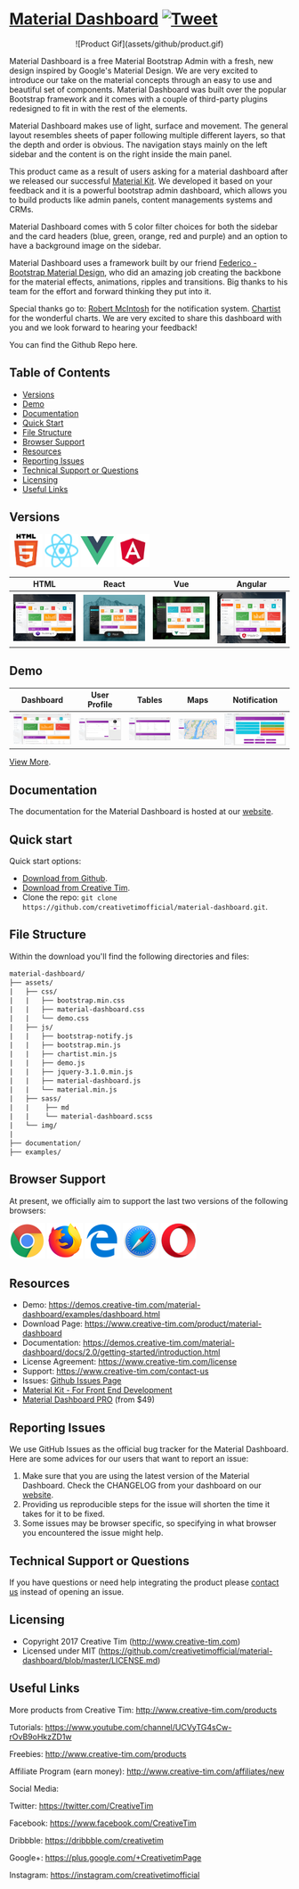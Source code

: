 # [Material Dashboard](http://demos.creative-tim.com/material-dashboard/examples/dashboard.html) [![Tweet](https://img.shields.io/twitter/url/http/shields.io.svg?style=social&logo=twitter)](https://twitter.com/intent/tweet?text=Material%20Dashboard%20by%20Creative%20Tim&url=https%3A%2F%2Fdemos.creative-tim.com%2Fmaterial-dashboard%2Fexamples%2Fdashboard.html&via=CreativeTim)

<center>![Product Gif](assets/github/product.gif)</center>

Material Dashboard is a free Material Bootstrap Admin with a fresh, new design inspired by Google's Material Design. We are very excited to introduce our take on the material concepts through an easy to use and beautiful set of components. Material Dashboard was built over the popular Bootstrap framework and it comes with a couple of third-party plugins redesigned to fit in with the rest of the elements.

Material Dashboard makes use of light, surface and movement. The general layout resembles sheets of paper following multiple different layers, so that the depth and order is obvious. The navigation stays mainly on the left sidebar and the content is on the right inside the main panel.

This product came as a result of users asking for a material dashboard after we released our successful [Material Kit](http://www.creative-tim.com/product/material-kit). We developed it based on your feedback and it is a powerful bootstrap admin dashboard, which allows you to build products like admin panels, content managements systems and CRMs.

Material Dashboard comes with 5 color filter choices for both the sidebar and the card headers (blue, green, orange, red and purple) and an option to have a background image on the sidebar.

Material Dashboard uses a framework built by our friend [Federico - Bootstrap Material Design](http://fezvrasta.github.io/bootstrap-material-design/), who did an amazing job creating the backbone for the material effects, animations, ripples and transitions. Big thanks to his team for the effort and forward thinking they put into it.

Special thanks go to:
[Robert McIntosh](https://github.com/mouse0270/bootstrap-notify) for the notification system.
[Chartist](https://gionkunz.github.io/chartist-js/) for the wonderful charts.
We are very excited to share this dashboard with you and we look forward to hearing your feedback!

You can find the Github Repo here.

## Table of Contents

* [Versions](#versions)
* [Demo](#demo)
* [Documentation](#documentation)
* [Quick Start](#quick-start)
* [File Structure](#file-structure)
* [Browser Support](#browser-support)
* [Resources](#resources)
* [Reporting Issues](#reporting-issues)
* [Technical Support or Questions](#technical-support-or-questions)
* [Licensing](#licensing)
* [Useful Links](#useful-links)


## Versions

[<img src="assets/github/html.png" width="60" height="60" />](https://www.creative-tim.com/product/material-dashboard)
[<img src="assets/github/react.svg" width="60" height="60" />](https://www.creative-tim.com/product/material-dashboard-react)
[<img src="assets/github/vuejs.png" width="60" height="60" />](https://www.creative-tim.com/product/vue-material-dashboard)
[<img src="assets/github/angular.png" width="60" height="60" />](https://www.creative-tim.com/product/material-dashboard-angular2)


| HTML | React | Vue | Angular |
| --- | --- | --- | --- |
| [![Material Dashboard HTML](assets/github/opt_md_thumbnail.jpg)](https://www.creative-tim.com/product/material-dashboard) | [![Material Dashboard React](assets/github/opt_mdr_thumbnail.jpg)](https://www.creative-tim.com/product/material-dashboard-react) | [![Vue Material Dashboard ](assets/github/opt_md_vue_thumbnail.jpg)](https://www.creative-tim.com/product/vue-material-dashboard) | [![Material Dashboard Angular](assets/github/opt_md_angular_thumbnail.jpg)](https://www.creative-tim.com/product/material-dashboard-angular2)

## Demo

| Dashboard | User Profile | Tables | Maps | Notification |
| --- | --- | --- | --- | --- |
| [![Start page](assets/github/dashboard.png)](https://demos.creative-tim.com/material-dashboard/examples/dashboard.html) | [![User profile page](assets/github/user_profile.png)](https://demos.creative-tim.com/material-dashboard/examples/user.html) | [![Tables page ](assets/github/tables.png)](https://demos.creative-tim.com/material-dashboard/examples/table.html) | [![Maps Page](assets/github/maps.png)](https://demos.creative-tim.com/material-dashboard/examples/maps.html) | [![Notification page](assets/github/notification.png)](https://demos.creative-tim.com/material-dashboard/examples/notifications.html)

[View More](https://demos.creative-tim.com/material-dashboard/examples/dashboard.html).

## Documentation
The documentation for the Material Dashboard is hosted at our [website](https://demos.creative-tim.com/material-dashboard/docs/2.0/getting-started/introduction.html).

## Quick start

Quick start options:

- [Download from Github](https://github.com/creativetimofficial/material-dashboard/archive/master.zip).
- [Download from Creative Tim](http://www.creative-tim.com/product/material-dashboard).
- Clone the repo: `git clone https://github.com/creativetimofficial/material-dashboard.git`.


## File Structure

Within the download you'll find the following directories and files:

```
material-dashboard/
├── assets/
|   ├── css/
|   |   ├── bootstrap.min.css
|   |   ├── material-dashboard.css
|   |   └── demo.css
|   ├── js/
|   |   ├── bootstrap-notify.js
|   |   ├── bootstrap.min.js
|   |   ├── chartist.min.js
|   |   ├── demo.js
|   |   ├── jquery-3.1.0.min.js
|   |   ├── material-dashboard.js
|   |   └── material.min.js
|   ├── sass/
|   |    ├── md
|   |    └── material-dashboard.scss
|   └── img/
|
├── documentation/
├── examples/

```

## Browser Support

At present, we officially aim to support the last two versions of the following browsers:

<img src="assets/github/chrome.png" width="64" height="64"> <img src="assets/github/firefox.png" width="64" height="64"> <img src="assets/github/edge.png" width="64" height="64"> <img src="assets/github/safari.png" width="64" height="64"> <img src="assets/github/opera.png" width="64" height="64">


## Resources
- Demo: https://demos.creative-tim.com/material-dashboard/examples/dashboard.html
- Download Page: https://www.creative-tim.com/product/material-dashboard
- Documentation: https://demos.creative-tim.com/material-dashboard/docs/2.0/getting-started/introduction.html
- License Agreement: https://www.creative-tim.com/license
- Support: https://www.creative-tim.com/contact-us
- Issues: [Github Issues Page](https://github.com/creativetimofficial/material-dashboard/issues)
- [Material Kit - For Front End Development](http://www.creative-tim.com/product/material-kit?ref=github-md-free)
- [Material Dashboard PRO](http://www.creative-tim.com/product/material-dashboard-pro?ref=github-md-free) (from $49)

## Reporting Issues
We use GitHub Issues as the official bug tracker for the Material Dashboard. Here are some advices for our users that want to report an issue:

1. Make sure that you are using the latest version of the Material Dashboard. Check the CHANGELOG from your dashboard on our [website](https://www.creative-tim.com/).
2. Providing us reproducible steps for the issue will shorten the time it takes for it to be fixed.
3. Some issues may be browser specific, so specifying in what browser you encountered the issue might help.

## Technical Support or Questions

If you have questions or need help integrating the product please [contact us](https://www.creative-tim.com/contact-us) instead of opening an issue.

## Licensing

- Copyright 2017 Creative Tim (http://www.creative-tim.com)
- Licensed under MIT (https://github.com/creativetimofficial/material-dashboard/blob/master/LICENSE.md)

## Useful Links

More products from Creative Tim: <http://www.creative-tim.com/products>

Tutorials: <https://www.youtube.com/channel/UCVyTG4sCw-rOvB9oHkzZD1w>

Freebies: <http://www.creative-tim.com/products>

Affiliate Program (earn money): <http://www.creative-tim.com/affiliates/new>

Social Media:

Twitter: <https://twitter.com/CreativeTim>

Facebook: <https://www.facebook.com/CreativeTim>

Dribbble: <https://dribbble.com/creativetim>

Google+: <https://plus.google.com/+CreativetimPage>

Instagram: <https://instagram.com/creativetimofficial>
